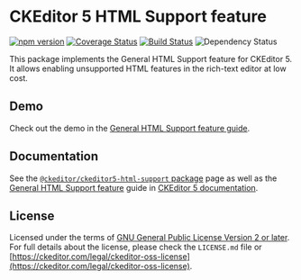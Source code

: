 CKEditor 5 HTML Support feature
===============================

[![npm version](https://badge.fury.io/js/%40ckeditor%2Fckeditor5-html-support.svg)](https://www.npmjs.com/package/@ckeditor/ckeditor5-html-support)
[![Coverage Status](https://coveralls.io/repos/github/ckeditor/ckeditor5/badge.svg?branch=master)](https://coveralls.io/github/ckeditor/ckeditor5?branch=master)
[![Build Status](https://travis-ci.com/ckeditor/ckeditor5.svg?branch=master)](https://app.travis-ci.com/github/ckeditor/ckeditor5)
![Dependency Status](https://img.shields.io/librariesio/release/npm/ckeditor5)

This package implements the General HTML Support feature for CKEditor 5. It allows enabling unsupported HTML features in the rich-text editor at low cost.

## Demo

Check out the demo in the [General HTML Support feature guide](https://ckeditor.com/docs/ckeditor5/latest/features/general-html-support.html#demo).

## Documentation

See the [`@ckeditor/ckeditor5-html-support` package](https://ckeditor.com/docs/ckeditor5/latest/api/html-support.html) page as well as the [General HTML Support feature](https://ckeditor.com/docs/ckeditor5/latest/features/general-html-support.html) guide in [CKEditor 5 documentation](https://ckeditor.com/docs/ckeditor5/latest/).

## License

Licensed under the terms of [GNU General Public License Version 2 or later](http://www.gnu.org/licenses/gpl.html). For full details about the license, please check the `LICENSE.md` file or [https://ckeditor.com/legal/ckeditor-oss-license](https://ckeditor.com/legal/ckeditor-oss-license).
